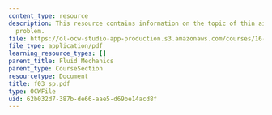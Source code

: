 ```yaml
---
content_type: resource
description: This resource contains information on the topic of thin airfoil analysis
  problem.
file: https://ol-ocw-studio-app-production.s3.amazonaws.com/courses/16-01-unified-engineering-i-ii-iii-iv-fall-2005-spring-2006/62b032d7387bde66aae5d69be14acd8f_f03_sp.pdf
file_type: application/pdf
learning_resource_types: []
parent_title: Fluid Mechanics
parent_type: CourseSection
resourcetype: Document
title: f03_sp.pdf
type: OCWFile
uid: 62b032d7-387b-de66-aae5-d69be14acd8f
---
```


